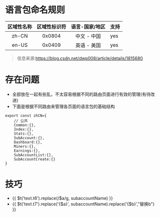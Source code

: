 # 语言包命名规则

| 区域性名称 | 区域性标识符 | 语言-国家/地区 | 支持 |
|:----------:|:------------:|:--------------:|------|
|    zh-CN   |    0x0804    |   中文 - 中国  | yes  |
|    en-US   |    0x0409    |   英语 - 美国  | yes  |

> 信息来源:https://blog.csdn.net/dwp008/article/details/1815680

# 存在问题

* 全部放在一起有些乱，不太容易根据不同的路由页面进行有效的管理(有待改进)
* 下面是根据不同路由来管理各页面的语言包的基础结构
```
export const zhCN={
    // 公共
    Common:{},
    Index:{},
    Stats:{},
    SubAccount:{},
    Dashboard:{},
    Miners:{},
    Earnings:{},
    SubAccountList:{},
    SubAccountCreate:{}
}
```
# 技巧
* {{ $t('text.t6').replace(/\$a/g, subaccountName) }}
* {{ $t('text.t7').replace('{$a}', subaccountName).replace('{$b}',"替换b") }}